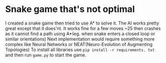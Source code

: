 # Snake game that's not optimal

I created a snake game then tried to use A* to solve it. The AI works pretty great except that it does'nt. It works fine for a few moves ~25 then crashes as it cannot find a path using A*(eg. when snake enters a closed loop or similar orientations)
Next implementation would require something more complex like Neural Networks or NEAT(Neuro-Evolution of Augmenting Topologies)
To install all libraries use `pip install -r requirements. txt` and then run `game.py` to start the game.
